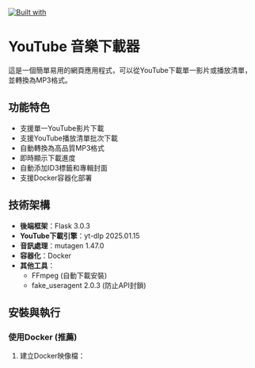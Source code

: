 [![Built with](https://img.shields.io/badge/Built%20with-Stima%20API-blueviolet?logo=robot)](https://api.stima.tech)
# YouTube 音樂下載器

這是一個簡單易用的網頁應用程式，可以從YouTube下載單一影片或播放清單，並轉換為MP3格式。

## 功能特色

- 支援單一YouTube影片下載
- 支援YouTube播放清單批次下載
- 自動轉換為高品質MP3格式
- 即時顯示下載進度
- 自動添加ID3標籤和專輯封面
- 支援Docker容器化部署

## 技術架構

- **後端框架**：Flask 3.0.3
- **YouTube下載引擎**：yt-dlp 2025.01.15
- **音訊處理**：mutagen 1.47.0
- **容器化**：Docker
- **其他工具**：
  - FFmpeg (自動下載安裝)
  - fake_useragent 2.0.3 (防止API封鎖)


## 安裝與執行

### 使用Docker (推薦)

1. 建立Docker映像檔：
